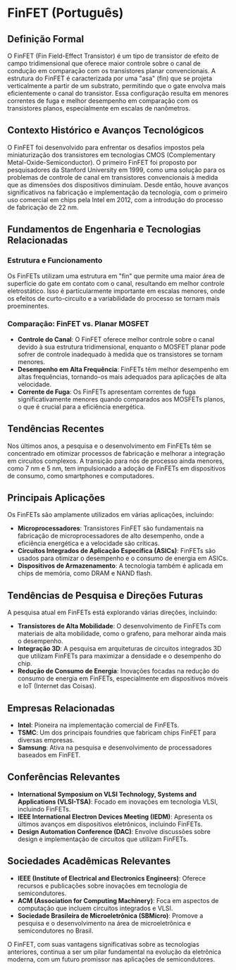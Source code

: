 # FinFET (Português)

## Definição Formal

O FinFET (Fin Field-Effect Transistor) é um tipo de transistor de efeito de campo tridimensional que oferece maior controle sobre o canal de condução em comparação com os transistores planar convencionais. A estrutura do FinFET é caracterizada por uma "asa" (fin) que se projeta verticalmente a partir de um substrato, permitindo que o gate envolva mais eficientemente o canal do transistor. Essa configuração resulta em menores correntes de fuga e melhor desempenho em comparação com os transistores planos, especialmente em escalas de nanômetros.

## Contexto Histórico e Avanços Tecnológicos

O FinFET foi desenvolvido para enfrentar os desafios impostos pela miniaturização dos transistores em tecnologias CMOS (Complementary Metal-Oxide-Semiconductor). O primeiro FinFET foi proposto por pesquisadores da Stanford University em 1999, como uma solução para os problemas de controle de canal em transistores convencionais à medida que as dimensões dos dispositivos diminuíam. Desde então, houve avanços significativos na fabricação e implementação da tecnologia, com o primeiro uso comercial em chips pela Intel em 2012, com a introdução do processo de fabricação de 22 nm.

## Fundamentos de Engenharia e Tecnologias Relacionadas

### Estrutura e Funcionamento

Os FinFETs utilizam uma estrutura em "fin" que permite uma maior área de superfície do gate em contato com o canal, resultando em melhor controle eletrostático. Isso é particularmente importante em escalas menores, onde os efeitos de curto-circuito e a variabilidade do processo se tornam mais proeminentes.

### Comparação: FinFET vs. Planar MOSFET

- **Controle do Canal**: O FinFET oferece melhor controle sobre o canal devido à sua estrutura tridimensional, enquanto o MOSFET planar pode sofrer de controle inadequado à medida que os transistores se tornam menores.
- **Desempenho em Alta Frequência**: FinFETs têm melhor desempenho em altas frequências, tornando-os mais adequados para aplicações de alta velocidade.
- **Corrente de Fuga**: Os FinFETs apresentam correntes de fuga significativamente menores quando comparados aos MOSFETs planos, o que é crucial para a eficiência energética.

## Tendências Recentes

Nos últimos anos, a pesquisa e o desenvolvimento em FinFETs têm se concentrado em otimizar processos de fabricação e melhorar a integração em circuitos complexos. A transição para nós de processo ainda menores, como 7 nm e 5 nm, tem impulsionado a adoção de FinFETs em dispositivos de consumo, como smartphones e computadores.

## Principais Aplicações

Os FinFETs são amplamente utilizados em várias aplicações, incluindo:

- **Microprocessadores**: Transistores FinFET são fundamentais na fabricação de microprocessadores de alto desempenho, onde a eficiência energética e a velocidade são críticas.
- **Circuitos Integrados de Aplicação Específica (ASICs)**: FinFETs são usados para otimizar o desempenho e o consumo de energia em ASICs.
- **Dispositivos de Armazenamento**: A tecnologia também é aplicada em chips de memória, como DRAM e NAND flash.

## Tendências de Pesquisa e Direções Futuras

A pesquisa atual em FinFETs está explorando várias direções, incluindo:

- **Transistores de Alta Mobilidade**: O desenvolvimento de FinFETs com materiais de alta mobilidade, como o grafeno, para melhorar ainda mais o desempenho.
- **Integração 3D**: A pesquisa em arquiteturas de circuitos integrados 3D que utilizam FinFETs para maximizar a densidade e o desempenho do chip.
- **Redução de Consumo de Energia**: Inovações focadas na redução do consumo de energia em FinFETs, especialmente em dispositivos móveis e IoT (Internet das Coisas).

## Empresas Relacionadas

- **Intel**: Pioneira na implementação comercial de FinFETs.
- **TSMC**: Um dos principais foundries que fabricam chips FinFET para diversas empresas.
- **Samsung**: Ativa na pesquisa e desenvolvimento de processadores baseados em FinFET.

## Conferências Relevantes

- **International Symposium on VLSI Technology, Systems and Applications (VLSI-TSA)**: Focado em inovações em tecnologia VLSI, incluindo FinFETs.
- **IEEE International Electron Devices Meeting (IEDM)**: Apresenta os últimos avanços em dispositivos eletrônicos, incluindo FinFETs.
- **Design Automation Conference (DAC)**: Envolve discussões sobre design e implementação de circuitos que utilizam FinFETs.

## Sociedades Acadêmicas Relevantes

- **IEEE (Institute of Electrical and Electronics Engineers)**: Oferece recursos e publicações sobre inovações em tecnologia de semicondutores.
- **ACM (Association for Computing Machinery)**: Foca em aspectos de computação que incluem circuitos integrados e VLSI.
- **Sociedade Brasileira de Microeletrônica (SBMicro)**: Promove a pesquisa e o desenvolvimento na área de microeletrônica e semicondutores no Brasil. 

O FinFET, com suas vantagens significativas sobre as tecnologias anteriores, continua a ser um pilar fundamental na evolução da eletrônica moderna, com um futuro promissor nas aplicações de semicondutores.